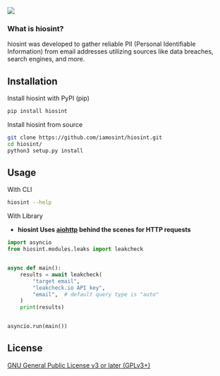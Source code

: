 ![](https://i.ibb.co/DK40cC4/hiosint-blue.png)

### What is hiosint?
hiosint was developed to gather reliable PII (Personal Identifiable Information) from email addresses utilizing sources like data breaches, search engines, and more.
## Installation

Install hiosint with PyPI (pip)

```bash
pip install hiosint
```

Install hiosint from source

```bash
git clone https://github.com/iamosint/hiosint.git
cd hiosint/
python3 setup.py install
```
## Usage

With CLI

```bash
hiosint --help
```

With Library

- **hiosint Uses [aiohttp](https://docs.aiohttp.org/en/stable/) behind the scenes for HTTP requests**

```py
import asyncio
from hiosint.modules.leaks import leakcheck


async def main():
    results = await leakcheck(
        "target email",
        "leakcheck.io API key",
        "email",  # default query type is "auto"
    )
    print(results)


asyncio.run(main())
```
## License

[GNU General Public License v3 or later (GPLv3+)](https://choosealicense.com/licenses/gpl-3.0/)

